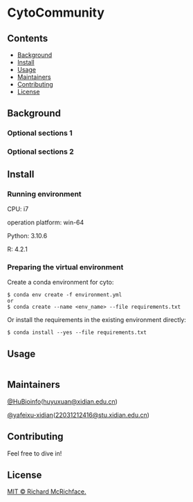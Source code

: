 # CytoCommunity

## Contents

- [Background](#background)
- [Install](#install)
- [Usage](#usage)
- [Maintainers](#maintainers)
- [Contributing](#contributing)
- [License](#license)

## Background

### Optional sections 1


### Optional sections 2


## Install

### Running environment

CPU: i7

operation platform: win-64

Python: 3.10.6

R: 4.2.1

### Preparing the virtual environment 

Create a conda environment for cyto:

```
$ conda env create -f environment.yml
or
$ conda create --name <env_name> --file requirements.txt
```

Or install the requirements in the existing environment directly:

```
$ conda install --yes --file requirements.txt
```

## Usage

```
```

## Maintainers

[@HuBioinfo](https://github.com/huBioinfo)(huyuxuan@xidian.edu.cn)

[@yafeixu-xidian](https://github.com/yafeixu-xidian)(22031212416@stu.xidian.edu.cn)

## Contributing

Feel free to dive in!

## License

[MIT © Richard McRichface.](../LICENSE)
